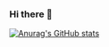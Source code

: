 ### Hi there 👋

[![Anurag's GitHub stats](https://github-readme-stats.vercel.app/api?username=jewerlykim)](https://github.com/anuraghazra/github-readme-stats)


<!--
**jewerlykim/jewerlykim** is a ✨ _special_ ✨ repository because its `README.md` (this file) appears on your GitHub profile.

Here are some ideas to get you started:

- 🔭 I’m currently working on ...
- 🌱 I’m currently learning ...
- 👯 I’m looking to collaborate on ...
- 🤔 I’m looking for help with ...
- 💬 Ask me about ...
- 📫 How to reach me: ...
- 😄 Pronouns: ...
- ⚡ Fun fact: ...
-->
